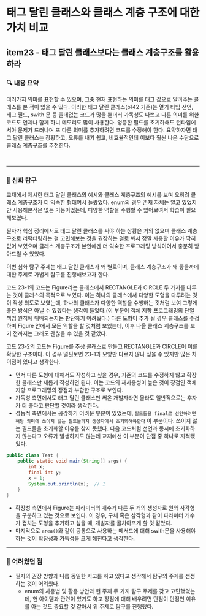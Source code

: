 # 태그 달린 클래스와 클래스 계층 구조에 대한 가치 비교



## item23 - 태그 달린 클래스보다는 클래스 계층구조를 활용하라

### 🔍 내용 요약

여러가지 의미를 표현할 수 있으며, 그중 현재 표현하는 의미를 태그 값으로 알려주는 클래스를 본 적이 있을 수 있다. 
이러한 태그 달린 클래스(p142 기준)는 열거 타입 선언, 태그 필드, swith 문 등 쓸데없는 코드가 많을 뿐더러 가독성도 나쁘고 
다른 의미를 위한 코드도 언제나 함께 하니 메모리도 많이 사용한다. 
엉뚱한 필드를 초기하해도 런타임에서야 문제가 드러나며 또 다른 의미를 추가하려면 코드를 수정해야 한다. 
요약하자면 태그 달린 클래스는 장황하고, 오류를 내기 쉽고, 비효율적인데 이보다 훨씬 나은 수단으로 클래스 계층구조를 추천한다. 

<br>

--------------------------------------------------

### 🧐 심화 탐구
교재에서 제시한 태그 달린 클래스의 예시와 클래스 계층구조의 예시를 보며 오히려 클래스 계층구조가 더 익숙한 형태여서 놀랐었다. 
enum의 경우 존재 자체는 알고 있었지만 사용해본적은 없는 기능이었는데, 다양한 역할을 수행할 수 있어보여서 학습이 필요해보였다. 

필자가 핵심 정리에서도 태그 달린 클래스를 써야 하는 상황은 거의 없으며 클래스 계층구조로 리팩터링하는 걸 고민해보는 것을 권장하는 걸로 봐서 
정말 사용할 이유가 딱히 없어 보였으며 클래스 계층구조가 본인에겐 더 익숙한 프로그래밍 방식이어서 충분히 받아드릴 수 있었다. 

이번 심화 탐구 주제는 태그 달린 클래스가 왜 별로이며, 클래스 계층구조가 왜 좋을까에 대한 주제로 가볍게 탐구를 진행해보고자 한다. 

코드 23-1의 코드는 Figure라는 클래스에서 RECTANGLE과 CIRCLE 두 가지를 다루는 것이 클래스의 목적으로 보였다. 
이는 하나의 클래스에서 다양한 도형을 다루려는 것이 작성 의도로 보였는데, 하나의 클래스가 다양한 역할을 수행하는 것처럼 보여 그렇게 좋은 방식은 아닐 수 있겠다는 생각이 들었다.(이 부분이 객체 지향 프로그래밍의 단일 책임 원칙에 위배되는지는 판단하기 어려웠다.) 
다른 도형이 추가 될 경우 클래스를 수정하며 Figure 안에서 모든 역할을 할 것처럼 보였는데, 이후 나올 클래스 계층구조를 보기 전까지는 그래도 괜찮을 수 있을 것 같았다. 

코드 23-2의 코드는 Figure를 추상 클래스로 만들고 RECTANGLE과 CIRCLE이 이를 확장한 구조이다. 
이 경우 얼핏보면 23-1과 모양만 다르지 않나 싶을 수 있지만 많은 차이점이 있다고 생각한다. 
- 먼저 다른 도형에 대해서도 작성하고 싶을 경우, 기존의 코드를 수정하지 않고 확장한 클래스만 새롭게 작성하면 된다. 
이는 코드의 재사용성이 높은 것이 장점인 객체 지향 프로그래밍의 장점과 부합한 구조로 보인다. 
- 가독성 측면에서도 태그 달린 클래스만 써온 개발자라면 몰라도 일반적으로는 후자가 더 좋다고 판단할 것이라 생각한다. 
- 성능적 측면에서는 공감하기 어려운 부분이 있었는데, `필드들을 final로 선언하려면 해당 의미에 쓰이지 않는 필드들까지 생성자에서 초기화해야한다` 이 부분이다.
쓰이지 않는 필드들을 초기화할 이유를 찾지 못했다. 다음 코드처럼 선언과 동시에 초기화하지 않는다고 오류가 발생하지도 않는데 교재에선 이 부분이 단점 중 하나로 지적됐었다. 
```java
public class Test {
    public static void main(String[] args) {
        int x;
        final int y;
        x = 1;
        System.out.println(x);  // 1
    }
}
```
- 확장성 측면에서 Figure는 파라미터의 개수가 다른 두 개의 생성자로 원와 사각형을 구분하고 있는 것으로 보인다. 
이 경우, 구체 혹은 삼각형과 같이 파라미터 개수가 겹치는 도형을 추가하고 싶을 때, 개발자를 골치아프게 할 것 같았다. 
- 마지막으로 `area()`와 같이 공통으로 사용하는 메서드에 대해 swith문을 사용해야 하는 것이 확장성과 가독성을 크게 해친다고 생각한다.

--------------------------------------------------

### 🧠 어려웠던 점

- 필자의 권장 방향과 나름 동일한 사고를 하고 있다고 생각해서 탐구의 주제를 선정하는 것이 어려웠다.
  - enum의 사용법 및 활용 방안과 현 주제 두 가지 탐구 주제를 갖고 고민했었는데, 현 아이템과 관련이 있기도 하고 장점에 대해 배우려면 단점이 단점인 이유를 아는 것도 중요할 것 같아서 위 주제로 탐구를 진행했다. 
